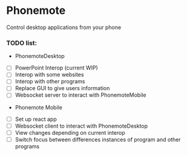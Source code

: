 # Phonemote
 Control desktop applications from your phone

### TODO list:

- PhonemoteDesktop
 - [ ] PowerPoint Interop (current WIP)
 - [ ] Interop with some websites
 - [ ] Interop with other programs
 - [ ] Replace GUI to give users information
 - [ ] Websocket server to interact with PhonemoteMobile
- Phonemote Mobile
 - [ ] Set up react app
 - [ ] Websocket client to interact with PhonemoteDesktop
 - [ ] View changes depending on current interop
 - [ ] Switch focus between differences instances of program and other programs